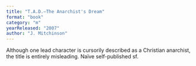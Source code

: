 ```yaml
---
title: "T.A.D.—The Anarchist's Dream"
format: "book"
category: "m"
yearReleased: "2007"
author: "J. Mitchinson"
---
```

Although one lead character is cursorily described as a  Christian anarchist, the title is entirely misleading. Naïve  self-published sf.
